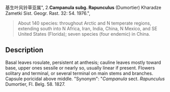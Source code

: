 基生叶风铃草亚属",
2.**Campanula subg. Rapunculus** (Dumortier) Kharadze Zametki Sist. Geogr. Rast. 32: 54. 1976.",

> About 140 species: throughout Arctic and N temperate regions, extending south into N Africa, Iran, India, China, N Mexico, and SE United States (Florida); seven species (four endemic) in China.

## Description
Basal leaves rosulate, persistent at anthesis; cauline leaves mostly toward base, upper ones sessile or nearly so, usually linear if present. Flowers solitary and terminal, or several terminal on main stems and branches. Capsule poricidal above middle.
  "Synonym": "*Campanula* sect. *Rapunculus* Dumortier, Fl. Belg. 58. 1827.
